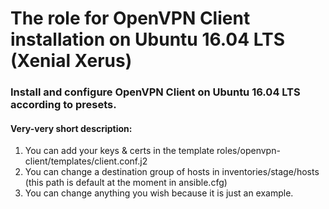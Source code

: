 # The role for OpenVPN Client installation on Ubuntu 16.04 LTS (Xenial Xerus)

### Install and configure OpenVPN Client on Ubuntu 16.04 LTS according to presets.

#### Very-very short description:
1. You can add your keys & certs in the template roles/openvpn-client/templates/client.conf.j2
2. You can change a destination group of hosts in inventories/stage/hosts (this path is default at the moment in ansible.cfg)
3. You can change anything you wish because it is just an example.

